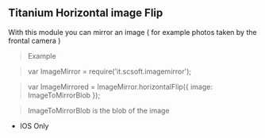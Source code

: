 Titanium Horizontal image Flip
------------------------------


With this module you can mirror an image ( for example photos taken by the frontal camera )

> Example


> var ImageMirror = require('it.scsoft.imagemirror');


> var ImageMirrored = ImageMirror.horizontalFlip({ image: ImageToMirrorBlob });


> ImageToMirrorBlob is the blob of the image 


* IOS Only
